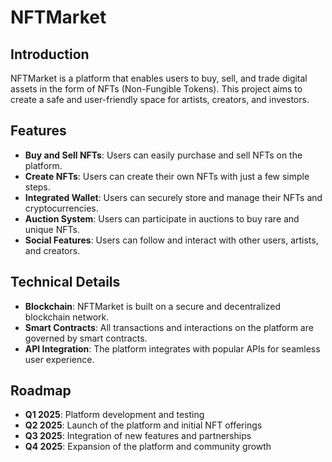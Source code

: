 # NFTMarket

## Introduction
NFTMarket is a platform that enables users to buy, sell, and trade digital assets in the form of NFTs (Non-Fungible Tokens). This project aims to create a safe and user-friendly space for artists, creators, and investors.

## Features
- **Buy and Sell NFTs**: Users can easily purchase and sell NFTs on the platform.
- **Create NFTs**: Users can create their own NFTs with just a few simple steps.
- **Integrated Wallet**: Users can securely store and manage their NFTs and cryptocurrencies.
- **Auction System**: Users can participate in auctions to buy rare and unique NFTs.
- **Social Features**: Users can follow and interact with other users, artists, and creators.

## Technical Details
- **Blockchain**: NFTMarket is built on a secure and decentralized blockchain network.
- **Smart Contracts**: All transactions and interactions on the platform are governed by smart contracts.
- **API Integration**: The platform integrates with popular APIs for seamless user experience.

## Roadmap
- **Q1 2025**: Platform development and testing
- **Q2 2025**: Launch of the platform and initial NFT offerings
- **Q3 2025**: Integration of new features and partnerships
- **Q4 2025**: Expansion of the platform and community growth
